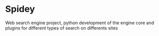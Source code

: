 Spidey
======

Web search engine project, python development of the engine core and plugins for different types of search on differents sites
